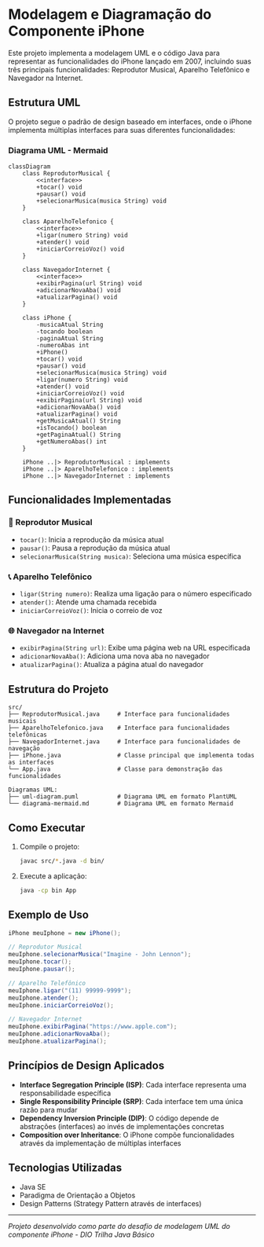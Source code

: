 # Modelagem e Diagramação do Componente iPhone

Este projeto implementa a modelagem UML e o código Java para representar as funcionalidades do iPhone lançado em 2007, incluindo suas três principais funcionalidades: Reprodutor Musical, Aparelho Telefônico e Navegador na Internet.

## Estrutura UML

O projeto segue o padrão de design baseado em interfaces, onde o iPhone implementa múltiplas interfaces para suas diferentes funcionalidades:

### Diagrama UML - Mermaid

```mermaid
classDiagram
    class ReprodutorMusical {
        <<interface>>
        +tocar() void
        +pausar() void
        +selecionarMusica(musica String) void
    }
    
    class AparelhoTelefonico {
        <<interface>>
        +ligar(numero String) void
        +atender() void
        +iniciarCorreioVoz() void
    }
    
    class NavegadorInternet {
        <<interface>>
        +exibirPagina(url String) void
        +adicionarNovaAba() void
        +atualizarPagina() void
    }
    
    class iPhone {
        -musicaAtual String
        -tocando boolean
        -paginaAtual String
        -numeroAbas int
        +iPhone()
        +tocar() void
        +pausar() void
        +selecionarMusica(musica String) void
        +ligar(numero String) void
        +atender() void
        +iniciarCorreioVoz() void
        +exibirPagina(url String) void
        +adicionarNovaAba() void
        +atualizarPagina() void
        +getMusicaAtual() String
        +isTocando() boolean
        +getPaginaAtual() String
        +getNumeroAbas() int
    }
    
    iPhone ..|> ReprodutorMusical : implements
    iPhone ..|> AparelhoTelefonico : implements
    iPhone ..|> NavegadorInternet : implements
```

## Funcionalidades Implementadas

### 🎵 Reprodutor Musical
- `tocar()`: Inicia a reprodução da música atual
- `pausar()`: Pausa a reprodução da música atual  
- `selecionarMusica(String musica)`: Seleciona uma música específica

### 📞 Aparelho Telefônico  
- `ligar(String numero)`: Realiza uma ligação para o número especificado
- `atender()`: Atende uma chamada recebida
- `iniciarCorreioVoz()`: Inicia o correio de voz

### 🌐 Navegador na Internet
- `exibirPagina(String url)`: Exibe uma página web na URL especificada
- `adicionarNovaAba()`: Adiciona uma nova aba no navegador
- `atualizarPagina()`: Atualiza a página atual do navegador

## Estrutura do Projeto

```
src/
├── ReprodutorMusical.java     # Interface para funcionalidades musicais
├── AparelhoTelefonico.java    # Interface para funcionalidades telefônicas  
├── NavegadorInternet.java     # Interface para funcionalidades de navegação
├── iPhone.java                # Classe principal que implementa todas as interfaces
└── App.java                   # Classe para demonstração das funcionalidades

Diagramas UML:
├── uml-diagram.puml           # Diagrama UML em formato PlantUML
└── diagrama-mermaid.md        # Diagrama UML em formato Mermaid
```

## Como Executar

1. Compile o projeto:
   ```bash
   javac src/*.java -d bin/
   ```

2. Execute a aplicação:
   ```bash
   java -cp bin App
   ```

## Exemplo de Uso

```java
iPhone meuIphone = new iPhone();

// Reprodutor Musical
meuIphone.selecionarMusica("Imagine - John Lennon");
meuIphone.tocar();
meuIphone.pausar();

// Aparelho Telefônico
meuIphone.ligar("(11) 99999-9999");
meuIphone.atender();
meuIphone.iniciarCorreioVoz();

// Navegador Internet
meuIphone.exibirPagina("https://www.apple.com");
meuIphone.adicionarNovaAba();
meuIphone.atualizarPagina();
```

## Princípios de Design Aplicados

- **Interface Segregation Principle (ISP)**: Cada interface representa uma responsabilidade específica
- **Single Responsibility Principle (SRP)**: Cada interface tem uma única razão para mudar
- **Dependency Inversion Principle (DIP)**: O código depende de abstrações (interfaces) ao invés de implementações concretas
- **Composition over Inheritance**: O iPhone compõe funcionalidades através da implementação de múltiplas interfaces

## Tecnologias Utilizadas

- Java SE
- Paradigma de Orientação a Objetos
- Design Patterns (Strategy Pattern através de interfaces)

---

*Projeto desenvolvido como parte do desafio de modelagem UML do componente iPhone - DIO Trilha Java Básico*
